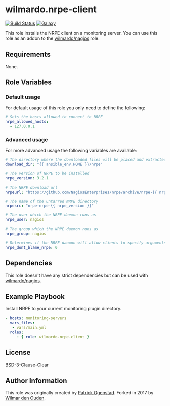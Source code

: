 # wilmardo.nrpe-client

[![Build Status](https://travis-ci.org/wilmardo/ansible-role-nrpe-client.svg?branch=master)](https://travis-ci.org/wilmardo/ansible-role-nrpe-client)
[![Galaxy](https://img.shields.io/badge/galaxy-wilmardo.nrpe--client-blue.svg)](https://galaxy.ansible.com/wilmardo/nrpe-client/)

This role installs the NRPE client on a monitoring server. You can use this role as an addon to the [wilmardo/nagios](https://galaxy.ansible.com/wilmardo/nagios/) role.

## Requirements

None.

## Role Variables

### Default usage

For default usage of this role you only need to define the following:
```yaml
# Sets the hosts allowed to connect to NRPE
nrpe_allowed_hosts:
  - 127.0.0.1
```

### Advanced usage

For more advanced usage the following variables are available:
```yaml
# The directory where the downloaded files will be placed and extracted.
download_dir: "{{ ansible_env.HOME }}/nrpe"

# The version of NRPE to be installed
nrpe_version: 3.2.1

# The NRPE download url
nrpeurl: "https://github.com/NagiosEnterprises/nrpe/archive/nrpe-{{ nrpe_version }}.tar.gz"

# The name of the untarred NRPE directory
nrpesrc: "nrpe-nrpe-{{ nrpe_version }}"

# The user which the NRPE daemon runs as
nrpe_user: nagios

# The group which the NRPE daemon runs as
nrpe_group: nagios

# Determines if the NRPE daemon will allow clients to specify arguments to commands that are executed. Change to 1 to enable
nrpe_dont_blame_nrpe: 0
```

## Dependencies

This role doesn't have any strict dependencies but can be used with [wilmardo/nagios](https://galaxy.ansible.com/wilmardo/nagios/).

## Example Playbook

Install NRPE to your current monitoring plugin directory.
```yaml
- hosts: monitoring-servers
  vars_files:
   - vars/main.yml    
  roles:
     - { role: wilmardo.nrpe-client }
```

## License

BSD-3-Clause-Clear

## Author Information

This role was originally created by [Patrick Ogenstad](http://networklore.com).
Forked in 2017 by [Wilmar den Ouden](https://wilmardenouden.nl).
